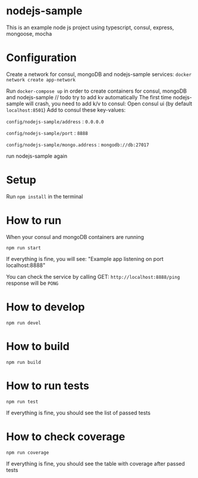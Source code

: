 # nodejs-sample
This is an example node js project using typescript, consul, express, mongoose, mocha

# Configuration

Create a network for consul, mongoDB and nodejs-sample services:
`docker network create app-network`

Run `docker-compose up` in order to create containers for consul, mongoDB and nodejs-sample
// todo try to add kv automatically
The first time nodejs-sample will crash, you need to add k/v to consul:
Open consul ui (by default `localhost:8501`)
Add to consul these key-values:

`config/nodejs-sample/address` : `0.0.0.0`

`config/nodejs-sample/port` : `8888`

`config/nodejs-sample/mongo.address` : `mongodb://db:27017`

run nodejs-sample again

# Setup
Run `npm install` in the terminal

# How to run

When your consul and mongoDB containers are running
```
npm run start
```

If everything is fine, you will see:
"Example app listening on port localhost:8888"

You can check the service by calling
GET: `http://localhost:8888/ping`
response will be `PONG`

# How to develop

```
npm run devel
```

# How to build

```
npm run build
```

# How to run tests

```
npm run test
```

If everything is fine, you should see the list of passed tests

# How to check coverage

```
npm run coverage
```
If everything is fine, you should see the table with coverage after passed tests
